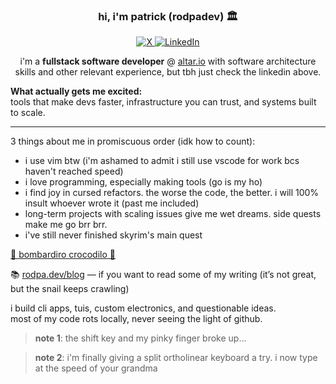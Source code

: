 <h3 align="center">hi, i'm patrick (rodpadev) 🏛️</h3>

<p align="center">
  <a href="https://x.com/rodpadev">
    <img src="https://img.shields.io/badge/-@rodpadev-%23000000.svg?style=flat&logo=X&logoColor=white" alt="X">
  </a>
  <a href="https://linkedin.com/in/rodpadev">
    <img src="https://img.shields.io/badge/linkedin-%230077B5.svg?style=flat&logo=linkedin&logoColor=white" alt="LinkedIn">
  </a>
</p>
<p align="center">
i'm a <strong>fullstack software developer</strong> @ 
<a href="https://github.com/altario">altar.io</a> with software architecture skills and other relevant experience, 
but tbh just check the linkedin above.
</p>

**What actually gets me excited:**  
tools that make devs faster, infrastructure you can trust, and systems built to scale.

----

3 things about me in promiscuous order (idk how to count):
- i use vim btw (i'm ashamed to admit i still use vscode for work bcs haven't reached speed)
- i love programming, especially making tools (go is my ho)
- i find joy in cursed refactors. the worse the code, the better. i will 100% insult whoever wrote it (past me included)
- long-term projects with scaling issues give me wet dreams. side quests make me go brr brr. 
- i've still never finished skyrim's main quest


[🐊 bombardiro crocodilo 🐊](https://www.youtube.com/watch?v=dQw4w9WgXcQ)

📚 [rodpa.dev/blog](https://rodpa.dev/blog) — if you want to read some of my writing (it’s not great, but the snail keeps crawling)

i build cli apps, tuis, custom electronics, and questionable ideas.  
most of my code rots locally, never seeing the light of github.

> **note 1**: the shift key and my pinky finger broke up...

> **note 2**: i'm finally giving a split ortholinear keyboard a try. i now type at the speed of your grandma
